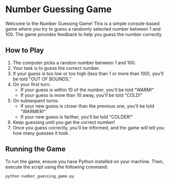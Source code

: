 # Number Guessing Game

Welcome to the Number Guessing Game! This is a simple console-based game where you try to guess a randomly selected number between 1 and 100. The game provides feedback to help you guess the number correctly.

## How to Play

1. The computer picks a random number between 1 and 100.
2. Your task is to guess the correct number.
3. If your guess is too low or too high (less than 1 or more than 100), you'll be told "OUT OF BOUNDS."
4. On your first turn:
   - If your guess is within 10 of the number, you'll be told "WARM!"
   - If your guess is more than 10 away, you'll be told "COLD!"
5. On subsequent turns:
   - If your new guess is closer than the previous one, you'll be told "WARMER!"
   - If your new guess is farther, you'll be told "COLDER!"
6. Keep guessing until you get the correct number!
7. Once you guess correctly, you'll be informed, and the game will tell you how many guesses it took.

## Running the Game

To run the game, ensure you have Python installed on your machine. Then, execute the script using the following command:

```sh
python number_guessing_game.py
